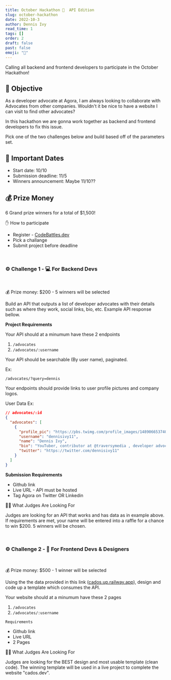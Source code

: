 ```yaml
---
title: October Hackathon 🎃  API Edition
slug: october-hackathon
date: 2022-10-3
author: Dennis Ivy
read_time: 1
tags: []
order: 2
draft: false
past: false
emoji: "🔧"
---
```


Calling all backend and frontend developers to participate in the October Hackathon!

## 🎯 Objective

As a developer advocate at Agora, I am always looking to collaborate with Advocates from other companies. Wouldn't it be nice to have a website I can visit to find other advocates?

In this hackathon we are gonna work together as backend and frontend developers to fix this issue.

Pick one of the two challenges below and build based off of the parameters set.

## 📆 Important Dates

- Start date: 10/10
- Submission deadline: 11/5
- Winners announcement: Maybe 11/10??

## 💰 Prize Money

6 Grand prize winners for a total of $1,500!

✋ How to participate

- Register - <a href="https://codebattles.dev/" target="_blanl">CodeBattles.dev</a>
- Pick a challange
- Submit project before deadline

<br>

### ⚙️ Challenge 1 - 💻 For Backend Devs

<br>

💰 Prize money: $200 - 5 winners will be selected

Build an API that outputs a list of developer advocates with their details such as where they work, social links, bio, etc. Example API response bellow.

**Project Requirements**

Your API should at a minumum have these 2 endpoints

1. `/advocates`
2. `/advocates/:username`

Your API should be searchable (By user name), paginated.

Ex:

`/advocates/?query=dennis`

Your endpoints should provide links to user profile pictures and company logos.

User Data Ex:

```json
// advocates/:id
{
  "advocates": [
    {
      "profile_pic": "https://pbs.twimg.com/profile_images/1489066537407365126/iViPGBVE_400x400.jpg",
      "username": "dennisivy11",
      "name": "Dennis Ivy",
      "bio": "YouTuber, contributor at @traversymedia , developer advocate @agoraio and online instructor.",
      "twitter": "https://twitter.com/dennisivy11"
    }
  ]
}
```

**Submission Requirements**

- Github link
- Live URL - API must be hosted
- Tag Agora on Twitter OR Linkedin

🧑‍⚖️ What Judges Are Looking For

Judges are looking for an API that works and has data as in example above. If requirements are met, your name will be entered into a raffle for a chance to win $200. 5 winners will be chosen.

<br>

### ⚙️ Challenge 2 - 🎨 For Frontend Devs & Designers

<br>

💰 Prize money: $500 - 1 winner will be selected

Using the the data provided in this link (<a href="https://cados.up.railway.app/" target="_blank">cados.up.railway.app</a>), design and code up a template which consumes the API.

Your website should at a minumum have these 2 pages

1. `/advocates`
2. `/advocates/:username`

`Requirements`

- Github link
- Live URL
- 2 Pages

🧑‍⚖️ What Judges Are Looking For

Judges are looking for the BEST design and most usable template (clean code). The winning template will be used in a live project to complete the website "cados.dev".
